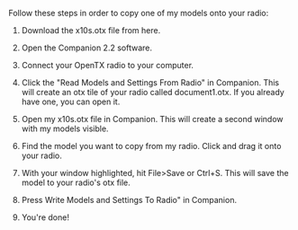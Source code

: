 Follow these steps in order to copy one of my models onto your radio:

1. Download the x10s.otx file from here.  

2. Open the Companion 2.2 software.

3. Connect your OpenTX radio to your computer.

4. Click the "Read Models and Settings From Radio" in Companion.  This will create an otx tile of your radio called document1.otx.  If you already have one, you can open it.

5. Open my x10s.otx file in Companion. This will create a second window with my models visible.

6. Find the model you want to copy from my radio.  Click and drag it onto your radio.

7. With your window highlighted, hit File>Save or Ctrl+S.  This will save the model to your radio's otx file.

8. Press Write Models and Settings To Radio" in Companion.  

9. You're done!
